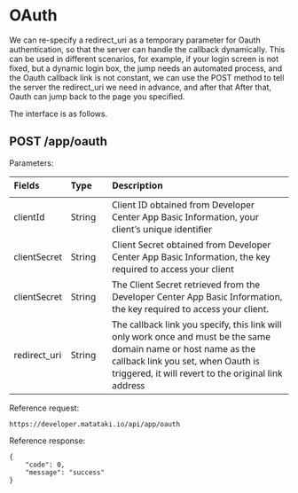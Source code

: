 # OAuth

We can re-specify a redirect_uri as a temporary parameter for Oauth authentication, so that the server can handle the callback dynamically. This can be used in different scenarios, for example, if your login screen is not fixed, but a dynamic login box, the jump needs an automated process, and the Oauth callback link is not constant, we can use the POST method to tell the server the redirect_uri we need in advance, and after that After that, Oauth can jump back to the page you specified.

The interface is as follows.

## POST /app/oauth

<style>
pre {
  overflow-x: scroll;
}
</style>

<style>
table th:first-of-type {
    width: 15%;
}
table th:nth-of-type(2) {
    width: 15%;
}
table th:nth-of-type(3) {
    width: 80%;
}
th{
    font-family: 'Segoe UI', Tahoma, Geneva, Verdana, sans-serif;
    padding-bottom: 10px;
}
td {
    font-weight: 400;
    font-family: 'Segoe UI', Tahoma, Geneva, Verdana, sans-serif;
}
</style>

Parameters:

| Fields    | Type | Description                                                          |
| :----------- | :-------- | :----------------------------------------------------------- |
| clientId | String | Client ID obtained from Developer Center App Basic Information, your client's unique identifier |
| clientSecret | String | Client Secret obtained from Developer Center App Basic Information, the key required to access your client |
| clientSecret | String | The Client Secret retrieved from the Developer Center App Basic Information, the key required to access your client. |
| redirect_uri | String | The callback link you specify, this link will only work once and must be the same domain name or host name as the callback link you set, when Oauth is triggered, it will revert to the original link address |

Reference request:

```
https://developer.matataki.io/api/app/oauth
```

Reference response:

```
{
    "code": 0,
    "message": "success"
}
```

